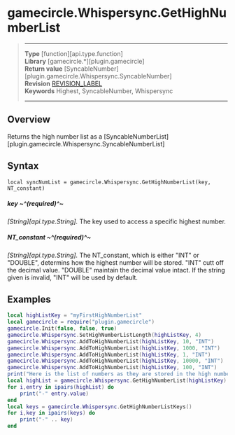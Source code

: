 # gamecircle.Whispersync.GetHighNumberList

> --------------------- ------------------------------------------------------------------------------------------
> __Type__              [function][api.type.function]  
> __Library__           [gamecircle.*][plugin.gamecircle]  
> __Return value__      [SyncableNumber][plugin.gamecircle.Whispersync.SyncableNumber]  
> __Revision__          [REVISION_LABEL](REVISION_URL)  
> __Keywords__          Highest, SyncableNumber, Whispersync  
> --------------------- ------------------------------------------------------------------------------------------


## Overview
Returns the high number list as a [SyncableNumberList][plugin.gamecircle.Whispersync.SyncableNumberList]


## Syntax
	local syncNumList = gamecircle.Whispersync.GetHighNumberList(key, NT_constant)
	
##### key ~^(required)^~
_[String][api.type.String]._ The key used to access a specific highest number.

##### NT_constant ~^(required)^~
_[String][api.type.String]._ The NT_constant, which is either "INT" or "DOUBLE", determins how the highest number will be stored. "INT" cutt off the decimal value. "DOUBLE" maintain the decimal value intact. If the string given is invalid, "INT" will be used by default.

## Examples

``````lua 
local highListKey = "myFirstHighNumberList" 
local gamecircle = require("plugin.gamecircle")  
gamecircle.Init(false, false, true)  
gamecircle.Whispersync.SetHighNumberListLength(highListKey, 4)  
gamecircle.Whispersync.AddToHighNumberList(highListKey, 10, "INT")  
gamecircle.Whispersync.AddToHighNumberList(highListKey, 1000, "INT")  
gamecircle.Whispersync.AddToHighNumberList(highListKey, 1, "INT")  
gamecircle.Whispersync.AddToHighNumberList(highListKey, 10000, "INT")   
gamecircle.Whispersync.AddToHighNumberList(highListKey, 100, "INT")  
print("Here is the list of numbers as they are stored in the high number list. They should be in the order from highest to lowest.")  
local highList = gamecircle.Whispersync.GetHighNumberList(highListKey)  
for i,entry in ipairs(highList) do  
	print("-" entry.value)  
end  
local keys = gamecircle.Whispersync.GetHighNumberListKeys()  
for i,key in ipairs(keys) do  
	print("-" .. key)  
end  
``````